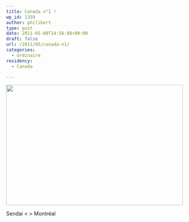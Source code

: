 ```yaml
---
title: Canada n°1 !
wp_id: 1359
author: philibert
type: post
date: 2011-05-08T14:56:08+00:00
draft: false
url: /2011/05/canada-n1/
categories:
  - ordinaire
residency:
  - Canada

---
```

<div id="attachment_1362" class="wp-caption alignnone" style="max-width: 480px">
  <a href="/uploads/2011/05/sendaimontreal1.jpg"><img src="/uploads/2011/05/sendaimontreal1.jpg" alt="" title="sendaimontreal" width="480" height="327" class="size-full wp-image-1362" /></a>
  
  <p class="wp-caption-text">
    Sendai < > Montréal
  </p>
</div>